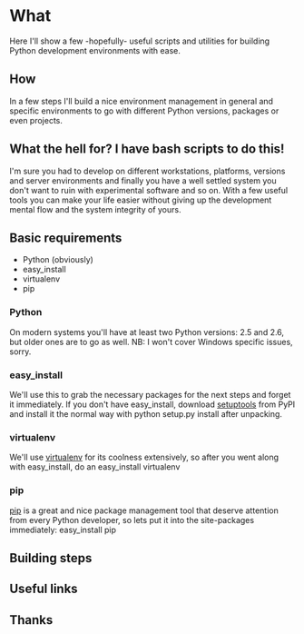 # What

Here I'll show a few -hopefully- useful scripts and utilities for
building Python development environments with ease.

## How

In a few steps I'll build a nice environment management in general and
specific environments to go with different Python versions, packages
or even projects.

## What the hell for? I have bash scripts to do this!

I'm sure you had to develop on different workstations, platforms, versions
and server environments and finally you have a well settled system you don't
want to ruin with experimental software and so on. With a few useful tools 
you can make your life easier without giving up the development mental flow
and the system integrity of yours.

## Basic requirements

* Python (obviously)
* easy_install
* virtualenv
* pip

### Python

On modern systems you'll have at least two Python versions: 2.5 and 2.6,
but older ones are to go as well. NB: I won't cover Windows specific issues,
sorry.

### easy_install

We'll use this to grab the necessary packages for the next steps and
forget it immediately. If you don't have easy_install, download [setuptools](http://pypi.python.org/pypi/setuptools)
from PyPI and install it the normal way with 
    python setup.py install
after unpacking.

### virtualenv

We'll use [virtualenv](http://pypi.python.org/pypi/virtualenv/) for its coolness extensively, so after you went along
with easy_install, do an 
    easy_install virtualenv

### pip

[pip](http://pypi.python.org/pypi/pip/) is a great and nice package management tool that deserve attention from
every Python developer, so lets put it into the site-packages immediately:
    easy_install pip

## Building steps

## Useful links

## Thanks